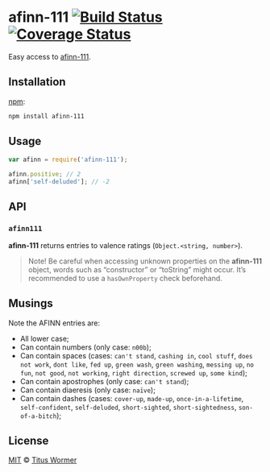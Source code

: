 # afinn-111 [![Build Status][travis-badge]][travis] [![Coverage Status][codecov-badge]][codecov]

Easy access to [afinn-111][afinn111].

## Installation

[npm][npm-install]:

```bash
npm install afinn-111
```

## Usage

```js
var afinn = require('afinn-111');

afinn.positive; // 2
afinn['self-deluded']; // -2
```

## API

### `afinn111`

**afinn-111** returns entries to valence ratings (`Object.<string, number>`).

> Note!  Be careful when accessing unknown properties on the
> **afinn-111** object, words such as “constructor” or “toString”
> might occur.  It’s recommended to use a `hasOwnProperty` check
> beforehand.

## Musings

Note the AFINN entries are:

*   All lower case;
*   Can contain numbers (only case: `n00b`);
*   Can contain spaces (cases: `can't stand`, `cashing in`,
    `cool stuff`, `does not work`, `dont like`, `fed up`, `green wash`,
    `green washing`, `messing up`, `no fun`, `not good`, `not working`,
    `right direction`, `screwed up`, `some kind`);
*   Can contain apostrophes (only case: `can't stand`);
*   Can contain diaeresis (only case: `naïve`);
*   Can contain dashes (cases: `cover-up`, `made-up`,
    `once-in-a-lifetime`, `self-confident`, `self-deluded`,
    `short-sighted`, `short-sightedness`, `son-of-a-bitch`);

## License

[MIT][license] © [Titus Wormer][author]

<!-- Definitions -->

[travis-badge]: https://img.shields.io/travis/wooorm/afinn-111.svg

[travis]: https://travis-ci.org/wooorm/afinn-111

[codecov-badge]: https://img.shields.io/codecov/c/github/wooorm/afinn-111.svg

[codecov]: https://codecov.io/github/wooorm/afinn-111

[npm-install]: https://docs.npmjs.com/cli/install

[license]: LICENSE

[author]: http://wooorm.com

[afinn111]: http://www2.imm.dtu.dk/pubdb/views/publication_details.php?id=6010
